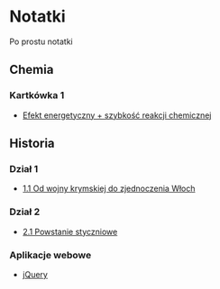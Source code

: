 # Notatki

Po prostu notatki

## Chemia

### Kartkówka 1

-   [Efekt energetyczny + szybkość reakcji chemicznej](https://github.com/Szkolne-projekty/notatki/blob/main/Chemia/Kartkówka%2006.10.pdf)

## Historia

### Dział 1

-   [1.1 Od wojny krymskiej do zjednoczenia Włoch](https://github.com/Szkolne-projekty/notatki/blob/main/Historia/1/1/1.1%20Od%20wojny%20krymskiej%20do%20zjednoczenia%20W%C5%82och.pdf)

### Dział 2

-   [2.1 Powstanie styczniowe](https://github.com/Szkolne-projekty/notatki/blob/main/Historia/2/1/2.1%20Powstanie%20styczniowe.pdf)

### Aplikacje webowe

- [jQuery](https://github.com/Szkolne-projekty/notatki/blob/main/Aplikacje%20webowe/jQuery.md)
